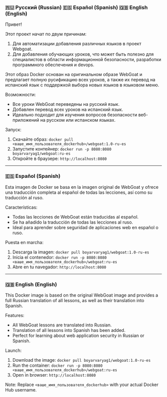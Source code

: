 ### 🇷🇺 Русский (Russian)  🇪🇸 Español (Spanish)  🇬🇧 English (English)

Привет!

Этот проект начат по двум причинам:
1. Для автоматизации добавления различных языков в проект Webgoat.  
2. Для добавления обучающих уроков, что может быть полезно для специалистов в области информационной безопасности, разработки программного обеспечения и devops.


Этот образ Docker основан на оригинальном образе WebGoat и предлагает полную русификацию всех уроков, а также их перевод на испанский язык с поддержкой выбора новых языков в языковом меню. 

Возможности:

* Все уроки WebGoat переведены на русский язык.
* Добавлен перевод всех уроков на испанский язык.
* Идеально подходит для изучения вопросов безопасности веб-приложений на русском или испанском языках.

Запуск:

1. Скачайте образ: `docker pull <ваше_имя_пользователя_dockerhub>/webgoat:1.0-ru-es`
2. Запустите контейнер: `docker run -p 8080:8080 boyarvaryag1/webgoat:ru-es`
3. Откройте в браузере: `http://localhost:8080`

---

### 🇪🇸 Español (Spanish)

Esta imagen de Docker se basa en la imagen original de WebGoat y ofrece una traducción completa al español de todas las lecciones, así como su traducción al ruso.

Características:

* Todas las lecciones de WebGoat están traducidas al español.
* Se ha añadido la traducción de todas las lecciones al ruso.
* Ideal para aprender sobre seguridad de aplicaciones web en español o ruso.

Puesta en marcha:

1. Descarga la imagen: `docker pull boyarvaryag1/webgoat:1.0-ru-es`
2. Inicia el contenedor: `docker run -p 8080:8080 <ваше_имя_пользователя_dockerhub>/webgoat:ru-es`
3. Abre en tu navegador: `http://localhost:8080`

---

### 🇬🇧 English (English)

This Docker image is based on the original WebGoat image and provides a full Russian translation of all lessons, as well as their translation into Spanish.

Features:

* All WebGoat lessons are translated into Russian.
* Translation of all lessons into Spanish has been added.
* Perfect for learning about web application security in Russian or Spanish.

Launch:

1. Download the image: `docker pull boyarvaryag1/webgoat:1.0-ru-es`
2. Run the container: `docker run -p 8080:8080 <ваше_имя_пользователя_dockerhub>/webgoat:ru-es`
3. Open in browser: `http://localhost:8080`

Note: Replace `<ваше_имя_пользователя_dockerhub>` with your actual Docker Hub username.
